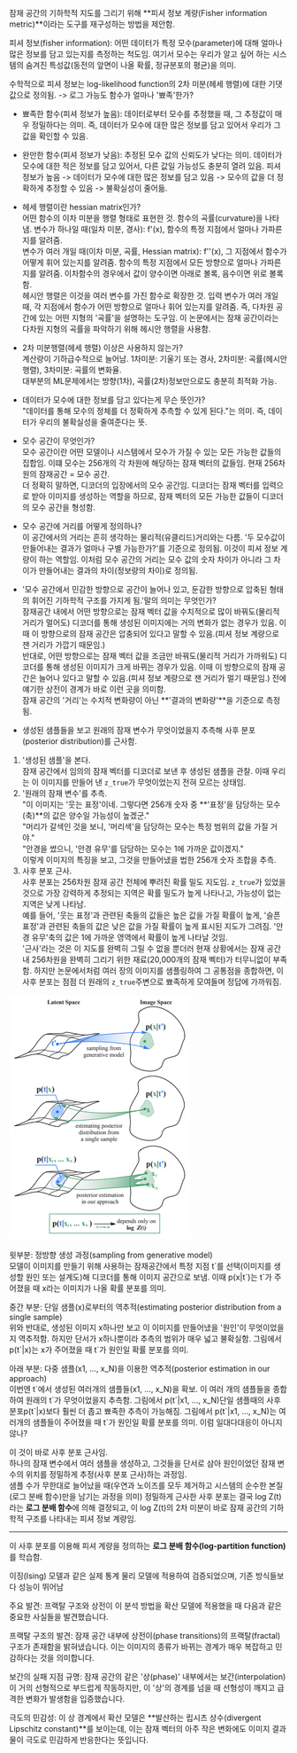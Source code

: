 잠재 공간의 기하학적 지도를 그리기 위해 **피셔 정보 계량(Fisher information metric)**이라는 도구를 재구성하는 방법을 제안함.

피셔 정보(fisher information):
어떤 데이터가 특정 모수(parameter)에 대해 얼마나 많은 정보를 담고 있는지를 측정하는 척도임. 여기서 모수는 우리가 알고 싶어 하는 시스템의 숨겨진 특성값(동전의 앞면이 나올 확률, 정규분포의 평균)을 의미.

수학적으로 피셔 정보는 log-likelihood function의 2차 미분(헤세 행렬)에 대한 기댓값으로 정의됨. -> 로그 가능도 함수가 얼마나 '뾰족'한가?
- 뾰족한 함수(피셔 정보가 높음): 데이터로부터 모수를 추정했을 때, 그 추정값이 매우 정밀하다는 의미. 즉, 데이터가 모수에 대한 많은 정보를 담고 있어서 우리가 그 값을 확인할 수 있음.
- 완만한 함수(피셔 정보가 낮음): 추정된 모수 값의 신뢰도가 낮다는 의미. 데이터가 모수에 대한 적은 정보를 담고 있어서, 다른 값일 가능성도 충분히 열려 있음.
피셔 정보가 높음 -> 데이터가 모수에 대한 많은 정보를 담고 있음 -> 모수의 값을 더 정확하게 추정할 수 있음 -> 불확실성이 줄어듦.

- 헤세 행렬이란 hessian matrix인가?  
어떤 함수의 이차 미분을 행렬 형태로 표현한 것. 함수의 곡률(curvature)을 나타냄.
변수가 하나일 때(일차 미분, 경사): f'(x), 함수의 특정 지점에서 얼마나 가파른지를 알려줌.  
변수가 여러 개일 때(이차 미분, 곡률, Hessian matrix): f''(x), 그 지점에서 함수가 어떻게 휘어 있는지를 알려줌. 함수의 특정 지점에서 모든 방향으로 얼마나 가파른지를 알려줌. 이차함수의 경우에서 값이 양수이면 아래로 볼록, 음수이면 위로 볼록함.  
헤시안 행렬은 이것을 여러 변수를 가진 함수로 확장한 것. 입력 변수가 여러 개일 때, 각 지점에서 함수가 어떤 방향으로 얼마나 휘어 있는지를 알려줌. 즉, 다차원 공간에 있는 어떤 지형의 '곡률'을 설명하는 도구임. 이 논문에서는 잠재 공간이라는 다차원 지형의 곡률을 파악하기 위해 헤시안 행렬을 사용함.

- 2차 미분행렬(헤세 행렬) 이상은 사용하지 않는가?  
계산량이 기하급수적으로 늘어남. 1차미분: 기울기 또는 경사, 2차미분: 곡률(헤시안 행렬), 3차미분: 곡률의 변화율.  
대부분의 ML문제에서는 방향(1차), 곡률(2차)정보만으로도 충분히 최적화 가능.

- 데이터가 모수에 대한 정보를 담고 있다는게 무슨 뜻인가?  
"데이터를 통해 모수의 정체를 더 정확하게 추측할 수 있게 된다."는 의미. 즉, 데이터가 우리의 불확실성을 줄여준다는 뜻.

- 모수 공간이 무엇인가?  
모수 공간이란 어떤 모델이나 시스템에서 모수가 가질 수 있는 모든 가능한 값들의 집합임. 이떄 모수는 256개의 각 차원에 해당하는 잠재 벡터의 값들임.
현재 256차원의 잠재공간 = 모수 공간.  
더 정확히 말하면, 디코더의 입장에서의 모수 공간임. 디코더는 잠재 벡터를 입력으로 받아 이미지를 생성하는 역할을 하므로, 잠재 벡터의 모든 가능한 값들이 디코더의 모수 공간을 형성함.

- 모수 공간에 거리를 어떻게 정의하나?  
이 공간에서의 거리는 흔히 생각하는 물리적(유클리드)거리와는 다름. '두 모수값이 만들어내는 결과가 얼마나 구별 가능한가?'를 기준으로 정의됨. 이것이 피셔 정보 계량이 하는 역할임. 이처럼 모수 공간의 거리는 모수 값의 숫자 차이가 아니라 그 차이가 만들어내는 결과의 차이(정보량의 차이)로 정의됨.

- '모수 공간에서 민감한 방향으로 공간이 늘어나 있고, 둔감한 방향으로 압축된 형태의 휘어진 기하학적 구조를 가지게 됨.'말의 의미는 무엇인가?  
잠재공간 내에서 어떤 방향으로는 잠재 벡터 값을 수치적으로 많이 바꿔도(물리적 거리가 멀어도) 디코더를 통해 생성된 이미지에는 거의 변화가 없는 경우가 있음. 이때 이 방향으로의 잠재 공간은 압충되어 있다고 말할 수 있음.(피셔 정보 계량으로 잰 거리가 가깝기 때문임.)  
반대로, 어떤 방향으로는 잠재 벡터 값을 조금만 바꿔도(물리적 거리가 가까워도) 디코더를 통해 생성된 이미지가 크게 바뀌는 경우가 있음. 이때 이 방향으로의 잠재 공간은 늘어나 있다고 말할 수 있음.(피셔 정보 계량으로 잰 거리가 멀기 때문임.) 전에 얘기한 상전이 경계가 바로 이런 곳을 의미함.  
 잠재 공간의 '거리'는 수치적 변화량이 아닌 **'결과의 변화량'**을 기준으로 측정됨.

- 생성된 샘플들을 보고 원래의 잠재 변수가 무엇이었을지 추측해 사후 분포(posterior distribution)를 근사함.  
1. '생성된 샘플'을 본다.  
잠재 공간에서 임의의 잠재 벡터를 디코더로 보낸 후 생성된 샘플을 관찰. 이때 우리는 이 이미지를 만들어 낸 `z_true`가 무엇이었는지 전혀 모르는 상태임.  
2. '원래의 잠재 변수'를 추측.  
"이 이미지는 '웃는 표정'이네. 그렇다면 256개 숫자 중 **'표정'을 담당하는 모수(축)**의 값은 양수일 가능성이 높겠군."  
"머리가 갈색인 것을 보니, '머리색'을 담당하는 모수는 특정 범위의 값을 가질 거야."  
"안경을 썼으니, '안경 유무'를 담당하는 모수는 1에 가까운 값이겠지."  
이렇게 이미지의 특징을 보고, 그것을 만들어냈을 법한 256개 숫자 조합을 추측.  
3. 사후 분포 근사.  
사후 분포는 256차원 잠재 공간 전체에 뿌려진 확률 밀도 지도임. `z_true`가 있었을 것으로 가장 강력하게 추정되는 지역은 확률 밀도가 높게 나타나고, 가능성이 없는 지역은 낮게 나타남.  
예를 들어, '웃는 표정'과 관련된 축들의 값들은 높은 값을 가질 확률이 높게, '슬픈 표정'과 관련된 축들의 값은 낮은 값을 가질 확률이 높게 표시된 지도가 그려짐. '안경 유무'축의 값은 1에 가까운 영역에서 확률이 높게 나타날 것임.  
'근사'라는 것은 이 지도를 완벽히 그릴 수 없을 뿐더러 현재 상황에서는 잠재 공간 내 256차원을 완벽히 그리기 위한 재료(20,000개의 잠재 벡터)가 터무니없이 부족함. 하지만 논문에서처럼 여러 장의 이미지를 샘플링하여 그 공통점을 종합하면, 이 사후 분포는 점점 더 원래의 `z_true`주변으로 뾰족하게 모여들며 정답에 가까워짐.

![figure1](assets/image.png)

윗부분: 정방향 생성 과정(sampling from generative model)  
모델이 이미지를 만들기 위해 사용하는 잠재공간에서 특정 지점 t\`를 선택(이미지를 생성할 원인 또는 설계도)해 디코더를 통해 이미지 공간으로 보냄. 이때 p(x|t\`)는 t\`가 주어졌을 때 x라는 이미지가 나올 확률 분포를 의미.

중간 부분: 단일 샘플(x)로부터의 역추적(estimating posterior distribution from a single sample)  
위와 반대로, 생성된 이미지 x하나만 보고 이 이미지를 만들어냈을 '원인'이 무엇이었을지 역추적함. 하지만 단서가 x하나뿐이라 추측의 범위가 매우 넓고 불확실함. 그림에서 p(t\`|x)는 x가 주어졌을 때 t\`가 원인일 확률 분포를 의미.

아래 부분: 다중 샘플(x1, ..., x_N)을 이용한 역추적(posterior estimation in our approach)  
이번엔 t\`에서 생성된 여러개의 샘플들(x1, ..., x_N)을 확보. 이 여러 개의 샘플들을 종합하여 원래의 t\`가 무엇이었을지 추측함. 그림에서 p(t\`|x1, ..., x_N)단일 샘플때의 사후 분포p(t\`|x)보다 훨씬 더 좁고 뾰족한 추측이 가능해짐. 그림에서 p(t\`|x1, ..., x_N)는 여러개의 샘플들이 주어졌을 때 t\`가 원인일 확률 분포를 의미.
이럼 일대다대응이 아니지않나?

이 것이 바로 사후 분포 근사임.  
하나의 잠재 변수에서 여러 샘플을 생성하고, 그것들을 단서로 삼아 원인이었던 잠재 변수의 위치를 정밀하게 추정(사후 분포 근사)하는 과정임.  
샘플 수가 무한대로 늘어났을 때(우연과 노이즈를 모두 제거하고 시스템의 순수한 본질(로그 분배 함수)만을 남기는 과정을 의미) 정밀하게 근사한 사후 분포는 결국 log Z(t)라는 **로그 분배 함수**에 의해 결정되고, 이 log Z(t)의 2차 미분이 바로 잠재 공간의 기하학적 구조를 나타내는 피셔 정보 계량임.  

---

이 사후 분포를 이용해 피셔 계량을 정의하는 **로그 분배 함수(log-partition function)** 를 학습함.

이징(Ising) 모델과 같은 실제 통계 물리 모델에 적용하여 검증되었으며, 기존 방식들보다 성능이 뛰어남

주요 발견: 프랙탈 구조와 상전이
이 분석 방법을 확산 모델에 적용했을 때 다음과 같은 중요한 사실들을 발견했습니다.

프랙탈 구조의 발견: 잠재 공간 내부에 상전이(phase transitions)의 프랙탈(fractal) 구조가 존재함을 밝혀냈습니다. 이는 이미지의 종류가 바뀌는 경계가 매우 복잡하고 민감하다는 것을 의미합니다.

보간의 실패 지점 규명: 잠재 공간의 같은 '상(phase)' 내부에서는 보간(interpolation)이 거의 선형적으로 부드럽게 작동하지만, 이 '상'의 경계를 넘을 때 선형성이 깨지고 급격한 변화가 발생함을 입증했습니다.

극도의 민감성: 이 상 경계에서 확산 모델은 **발산하는 립시츠 상수(divergent Lipschitz constant)**를 보이는데, 이는 잠재 벡터의 아주 작은 변화에도 이미지 결과물이 극도로 민감하게 반응한다는 뜻입니다.
